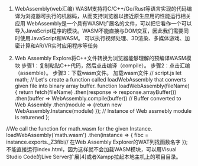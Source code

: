 <!--
 * @Author: yuzihan yuzihanyuzihan@163.com
 * @Date: 2022-05-07 15:50:51
 * @LastEditors: yuzihan yuzihanyuzihan@163.com
 * @LastEditTime: 2022-05-07 16:29:05
 * @FilePath: /fe_interview/WASM/WASM.md
 * @Description: 这是默认设置,请设置`customMade`, 打开koroFileHeader查看配置 进行设置: https://github.com/OBKoro1/koro1FileHeader/wiki/%E9%85%8D%E7%BD%AE
-->
1. WebAssembly(web汇编) WASM支持将C/C++/Go/Rust等语言实现的代码编译为浏览器可执行的机器码，从而支持浏览器以接近原生应用的性能运行相关应用
WebAssembly是一个具有WASM扩展名的文件，可以把它看作一个可以导入JavaScript程序的模块。WASM不能直接与DOM交互，因此我们需要同时使用JavaScript和WASM。
可以执行视频处理、3D渲染、多媒体游戏、加密计算和AR/VR实时应用程序等任务

2. Web Assembly Explore将C++文件转换为浏览器能够理解的预编译WASM模块
步骤1：复制粘贴C++代码，然后点击编译（compile）。
步骤2：点击汇编（assemble）。
步骤3：下载wasm文件。
加载wasm文件
// script.js
let math;
// Let's create a function called loadWebAssembly that converts given file into binary array buffer.
function loadWebAssembly(fileName) {
  return fetch(fileName)
    .then(response => response.arrayBuffer())
    .then(buffer => WebAssembly.compile(buffer)) // Buffer converted to Web Assembly 
    .then(module => {return new WebAssembly.Instance(module) }); // Instance of Web assmebly module is returened 
};   

//We call the function for math.wasm for the given Instance. 
loadWebAssembly('math.wasm')
  .then(instance => {
      fibc = instance.exports._Z3fibi// 在Web Assembly Explorer的WAT列找函数名字
  }); 
不能直接运行index.html，因为这样就不会加载WASM模块，可以用Visual Studio Code的Live Server扩展[4]或者Xampp拉起本地主机上的项目目录。